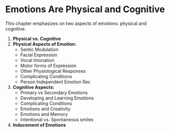 # Emotions Are Physical and Cognitive

This chapter emphasizes on two aspects of emotions: physical and cognitive.

1. **Physical vs. Cognitive**
2. **Physical Aspects of Emotion:**
	* Sentic Modulation
	* Facial Expression
	* Vocal Intonation
	* Motor forms of Expression
	* Other Physiological Responses
	* Complicating Conditions
	* Person Independent Emotion Rec
3. **Cognitive Aspects:**
	* Primary vs Secondary Emotions
	* Developing and Learning Emotions
	* Complicating Conditions
	* Emotions and Creativity
	* Emotions and Memory
	* Intentional vs. Spontaneous smiles
4. **Inducement of Emotions**
